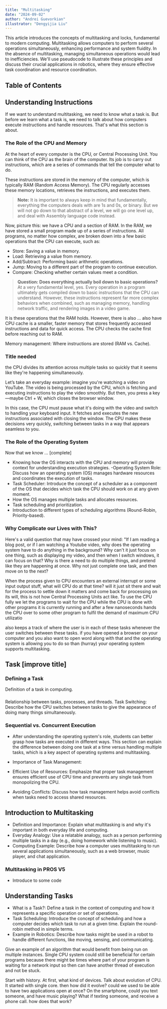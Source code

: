 ```yaml
---
title: "Multitasking"
date: "2024-09-02"
author: "Andrei Guevorkian"
illustrator: "Dengyijia Liu"
---
```


This article introduces the concepts of multitasking and locks, fundamental to modern computing. Multitasking allows computers to perform several operations simultaneously, enhancing performance and system fluidity. In the absence of multitasking, managing simultaneous operations would lead to inefficiencies. We'll use pseudocode to illustrate these principles and discuss their crucial applications in robotics, where they ensure effective task coordination and resource coordination.

## Table of Contents

## Understanding Instructions

If we want to understand multitasking, we need to know what a task is. But before we learn what a task is, we need to talk about how computers execute instructions and handle resources. That's what this section is about.

### The Role of the CPU and Memory

At the heart of every computer is the CPU, or Central Processing Unit. You can think of the CPU as the brain of the computer. Its job is to carry out instructions, which are a series of commands that tell the computer what to do.

These instructions are stored in the memory of the computer, which is typically RAM (Random Access Memory). The CPU regularly accesses these memory locations, retrieves the instructions, and executes them.

> **Note:** It is important to always keep in mind that fundamentally, everything the computers deals with are 1s and 0s, or binary. But we will not go down to that abstract of a level, we will go one level up, and deal with Assembly language code instead.

Now, picture this: we have a CPU and a section of RAM. In the RAM, we have stored a small program made up of a series of instructions. All programs, no matter how complex, are broken down into a few basic operations that the CPU can execute, such as:

- Store: Saving a value in memory.
- Load: Retrieving a value from memory.
- Add/Subtract: Performing basic arithmetic operations.
- Jump: Moving to a different part of the program to continue execution.
- Compare: Checking whether certain values meet a condition.

> **Question: Does everything actually boil down to basic operations?**
At a very fundamental level, yes. Every operation in a program ultimately gets compiled down to basic instructions that the CPU can understand. However, these instructions represent far more complex behaviors when combined, such as managing memory, handling network traffic, and rendering images in a video game.

It is these operations that the RAM holds. However, there is also ... also have CPU cache is a smaller, faster memory that stores frequently accessed instructions and data for quick access. The CPU checks the cache first before reaching out to RAM.

Memory management: Where instructions are stored (RAM vs. Cache).

### Title needed

the CPU divides its attention across multiple tasks so quickly that it seems like they're happening simultaneously.

Let’s take an everyday example: imagine you're watching a video on YouTube. The video is being processed by the CPU, which is fetching and executing instructions to play the video smoothly. But then, you press a key—maybe Ctrl + W, which closes the browser window.

In this case, the CPU must pause what it's doing with the video and switch to handling your keyboard input. It fetches and executes the new instructions associated with closing the window. The CPU makes these decisions very quickly, switching between tasks in a way that appears seamless to you.

### The Role of the Operating System

Now that we know ... [complete]

- Knowing how the OS interacts with the CPU and memory will provide context for understanding execution strategies.
-Operating System Role: Discuss how an operating system (OS) manages hardware resources and coordinates the execution of tasks.
- Task Scheduler: Introduce the concept of a scheduler as a component of the OS that decides which task the CPU should work on at any given moment.
- How the OS manages multiple tasks and allocates resources.
- Task scheduling and prioritization.
- Introduction to different types of scheduling algorithms (Round-Robin, Priority-based).

### Why Complicate our Lives with This?

Here's a valid question that may have crossed your mind: "If I am reading a blog post, or if I am watching a Youtube video, why does the operating system have to do anything in the background? Why can't it just focus on one thing, such as displaying my video, and then when I switch windows, it can focus on that? Why is there a need to do multiple things, and pretend like they are happening at once. Why not just complete one task, and then move on to the next?

When the process given to CPU encounters an external interrupt or some input output stuff, what will CPU do at that time? will it just sit there and wait for the process to settle down it matters and come back for processing on its will, this is not how Central Processing Units act like. To use the CPU fully we let the programs to wait for the CPU while the CPU is done with other programs it is currently running and after a few nanoseconds hands the CPU over to some other program to fulfil the demand of maximum CPU utilizatio

also keeps a track of where the user is in each of these tasks whenever the user switches between these tasks. if you have opened a browser on your computer and you also want to open word along with that and the operating system is allowing you to do so than (hurray) your operating system supports multitasking.

## Task [improve title]

### Defining a Task

Definition of a task in computing.

###

Relationship between tasks, processes, and threads.
Task Switching: Describe how the CPU switches between tasks to give the appearance of doing many things simultaneously.

### Sequential vs. Concurrent Execution

- After understanding the operating system's role, students can better grasp how tasks are executed in different ways. This section can explain the difference between doing one task at a time versus handling multiple tasks, which is a key aspect of operating systems and multitasking.


- Importance of Task Management:
- Efficient Use of Resources: Emphasize that proper task management ensures efficient use of CPU time and prevents any single task from monopolizing the CPU.
- Avoiding Conflicts: Discuss how task management helps avoid conflicts when tasks need to access shared resources.

## Introduction to Multitasking

- Definition and Importance: Explain what multitasking is and why it's important in both everyday life and computing.
- Everyday Analogy: Use a relatable analogy, such as a person performing multiple tasks in a day (e.g., doing homework while listening to music).
- Computing Example: Describe how a computer uses multitasking to run several applications simultaneously, such as a web browser, music player, and chat application.

### Multitasking in PROS V5

- Introduce to some code

## Understanding Tasks

- What is a Task?: Define a task in the context of computing and how it represents a specific operation or set of operations.
- Task Scheduling: Introduce the concept of scheduling and how a computer decides which task to run at a given time. Explain the round-robin method in simple terms.
- Example in Robotics: Describe how tasks might be used in a robot to handle different functions, like moving, sensing, and communicating.

Give an example of an algorithm that would benefit from being run on multiple instances.
Single CPU system could still be beneficial for certain programs because there might be times where part of your program is waiting for a network input so then can have another thread of execution and not be stuck.

Start with history. At first, what kind of devices. Talk about evolution of CPU. It started with single core. then how did it evolve? could we used to be able to have two applications open at once? On the smartphone, could you text someone, and have music playing? What if texting someone, and receive a phone call. how does that work?